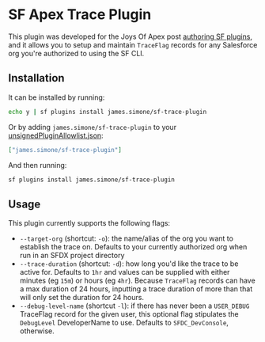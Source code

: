 # SF Apex Trace Plugin

This plugin was developed for the Joys Of Apex post [authoring SF plugins](https://jamessimone.net/blog/joys-of-apex/authoring-sf-plugins/), and it allows you to setup and maintain `TraceFlag` records for any Salesforce org you're authorized to using the SF CLI.

## Installation

It can be installed by running:

```bash
echo y | sf plugins install james.simone/sf-trace-plugin
```

Or by adding `james.simone/sf-trace-plugin` to your [unsignedPluginAllowlist.json](https://developer.salesforce.com/docs/atlas.en-us.sfdx_setup.meta/sfdx_setup/sfdx_setup_allowlist.htm):

```json
["james.simone/sf-trace-plugin"]
```

And then running:

```bash
sf plugins install james.simone/sf-trace-plugin
```

## Usage

This plugin currently supports the following flags:

- `--target-org` (shortcut: `-o`): the name/alias of the org you want to establish the trace on. Defaults to your currently authorized org when run in an SFDX project directory
- `--trace-duration` (shortcut: `-d`): how long you'd like the trace to be active for. Defaults to `1hr` and values can be supplied with either minutes (eg `15m`) or hours (eg `4hr`). Because `TraceFlag` records can have a max duration of 24 hours, inputting a trace duration of more than that will only set the duration for 24 hours.
- `--debug-level-name` (shortcut `-l`): if there has never been a `USER_DEBUG` TraceFlag record for the given user, this optional flag stipulates the `DebugLevel` DeveloperName to use. Defaults to `SFDC_DevConsole`, otherwise.
